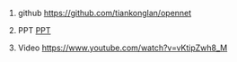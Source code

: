 1. github
https://github.com/tiankonglan/opennet

2. PPT
[PPT](./Opennet.pptx)

3. Video
https://www.youtube.com/watch?v=vKtipZwh8_M